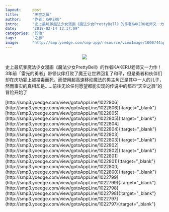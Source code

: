 ```yaml
---
layout:     post
title:      "天空之扉"
author:     "作者：KAKERU"
intro:      "史上最坑爹魔法少女漫画《魔法少女PrettyBell》的作者KAKERU老师又一力作！3年前「雷光的勇者」带领伙伴打败了魔王让世界回复了和平，但是勇者和伙伴们却在庆功宴上被投毒而死，而使用超高速移动魔法的男主角正是其中一人的儿子，然而事实的真相却是……前往无论任何愿望都能实现的传说中的都市“天空之扉”的冒险开始了"
date:       "2018-02-14 12:17:09"
categories: "其他"
tags:       "之扉"
image:      "http://smp.yoedge.com/smp-app/resource/viewImage/1000744appline.png"
---
```

<div style="text-align: center">
<p><img src="http://smp.yoedge.com/smp-app/resource/viewImage/1000744appline.png"/></p>
</div>
<p class="post-meta">
<span>史上最坑爹魔法少女漫画《魔法少女PrettyBell》的作者KAKERU老师又一力作！3年前「雷光的勇者」带领伙伴打败了魔王让世界回复了和平，但是勇者和伙伴们却在庆功宴上被投毒而死，而使用超高速移动魔法的男主角正是其中一人的儿子，然而事实的真相却是……前往无论任何愿望都能实现的传说中的都市“天空之扉”的冒险开始了</span>
</p>
[http://smp3.yoedge.com/view/gotoAppLine/1022806](http://smp3.yoedge.com/view/gotoAppLine/1022806){:target="_blank"}
[http://smp3.yoedge.com/view/gotoAppLine/1022805](http://smp3.yoedge.com/view/gotoAppLine/1022805){:target="_blank"}
[http://smp3.yoedge.com/view/gotoAppLine/1022804](http://smp3.yoedge.com/view/gotoAppLine/1022804){:target="_blank"}
[http://smp3.yoedge.com/view/gotoAppLine/1022803](http://smp3.yoedge.com/view/gotoAppLine/1022803){:target="_blank"}
[http://smp3.yoedge.com/view/gotoAppLine/1022802](http://smp3.yoedge.com/view/gotoAppLine/1022802){:target="_blank"}
[http://smp3.yoedge.com/view/gotoAppLine/1022801](http://smp3.yoedge.com/view/gotoAppLine/1022801){:target="_blank"}
[http://smp3.yoedge.com/view/gotoAppLine/1022800](http://smp3.yoedge.com/view/gotoAppLine/1022800){:target="_blank"}
[http://smp3.yoedge.com/view/gotoAppLine/1022799](http://smp3.yoedge.com/view/gotoAppLine/1022799){:target="_blank"}
[http://smp3.yoedge.com/view/gotoAppLine/1022798](http://smp3.yoedge.com/view/gotoAppLine/1022798){:target="_blank"}
[http://smp3.yoedge.com/view/gotoAppLine/1022797](http://smp3.yoedge.com/view/gotoAppLine/1022797){:target="_blank"}


